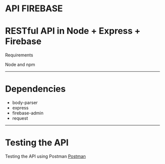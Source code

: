 # API FIREBASE

# RESTful API in Node + Express + Firebase

Requirements

Node and npm

---
# Dependencies

 - body-parser
 - express
 - firebase-admin
 - request

---

# Testing the API

Testing the API using Postman <a href="https://chrome.google.com/webstore/detail/postman/fhbjgbiflinjbdggehcddcbncdddomop?utm_source=chrome-ntp-icon">Postman</a>
